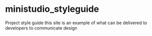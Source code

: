 # ministudio_styleguide
Project style guide
this site is an example of what can be delivered to developers to communicate design

